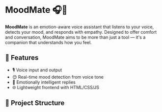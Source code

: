 # MoodMate 🎧💬

**MoodMate** is an emotion-aware voice assistant that listens to your voice, detects your mood, and responds with empathy. Designed to offer comfort and conversation, MoodMate aims to be more than just a tool — it's a companion that understands how you feel.

## 🌟 Features

- 🎙️ Voice input and output
- 😊 Real-time mood detection from voice tone
- 💬 Emotionally intelligent replies
- 🌐 Lightweight frontend with HTML/CSS/JS

## 📁 Project Structure

